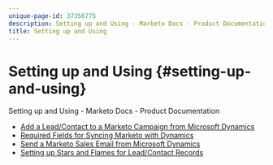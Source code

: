 ```yaml
---
unique-page-id: 37356775
description: Setting up and Using - Marketo Docs - Product Documentation
title: Setting up and Using
---
```


# Setting up and Using {#setting-up-and-using}

Setting up and Using - Marketo Docs - Product Documentation

* [Add a Lead/Contact to a Marketo Campaign from Microsoft Dynamics](setting-up-and-using/add-a-lead-contact-to-a-marketo-campaign-from-microsoft-dynamics.md)
* [Required Fields for Syncing Marketo with Dynamics](setting-up-and-using/required-fields-for-syncing-marketo-with-dynamics.md)
* [Send a Marketo Sales Email from Microsoft Dynamics](setting-up-and-using/send-a-marketo-sales-email-from-microsoft-dynamics.md)
* [Setting up Stars and Flames for Lead/Contact Records](setting-up-and-using/setting-up-stars-and-flames-for-lead-contact-records.md)

